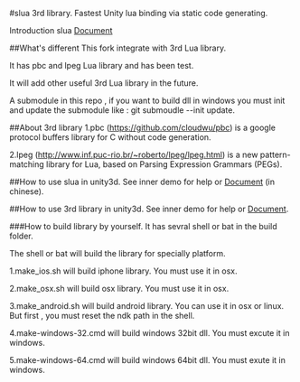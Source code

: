 #slua 3rd library.
Fastest Unity lua binding via static code generating.

Introduction slua [Document](slua_README.md)

##What's different
This fork integrate with 3rd Lua library.

It has pbc and lpeg Lua library and has been test.

It will add other useful 3rd Lua library in the future.

A submodule in this repo , if you want to build dll in windows you must init and update the submodule like : git submoudle --init update.

##About 3rd library
1.pbc (https://github.com/cloudwu/pbc) is a google protocol buffers library for C without code generation.

2.lpeg (http://www.inf.puc-rio.br/~roberto/lpeg/lpeg.html) is a new pattern-matching library for Lua, based on Parsing Expression Grammars (PEGs).

##How to use slua in unity3d.
See inner demo for help or [Document](doc.md) (in chinese).

##How to use 3rd library in unity3d.
See inner demo for help or [Document](doc_3rd.md).


###How to build library by yourself.
It has sevral shell or bat in the build folder.

The shell or bat will build the library for specially platform.

1.make_ios.sh will build iphone library. You must use it in osx.

2.make_osx.sh will build osx library. You must use it in osx.

3.make_android.sh will build android library. You can use it in osx or linux. But first , you must reset the ndk path in the shell.

4.make-windows-32.cmd will build windows 32bit dll. You must excute it in windows.

5.make-windows-64.cmd will build windows 64bit dll. You must exute it in windows.

